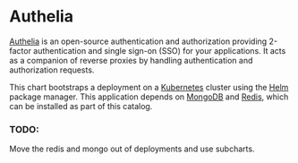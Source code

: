 # Authelia

[Authelia](https://www.authelia.com/) is an open-source authentication and authorization providing 2-factor authentication and single sign-on (SSO) for your applications. It acts as a companion of reverse proxies by handling authentication and authorization requests.

This chart bootstraps a deployment on a [Kubernetes](http://kubernetes.io) cluster using the [Helm](https://helm.sh) package manager. This application depends on [MongoDB](https://www.mongodb.com/) and [Redis](https://redis.io/), which can be installed as part of this catalog.

### TODO:
Move the redis and mongo out of deployments and use subcharts.
